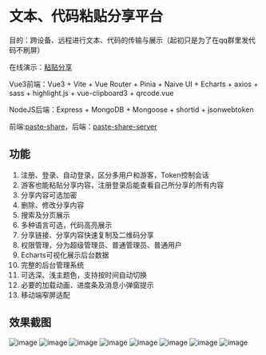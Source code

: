 # 文本、代码粘贴分享平台

目的：跨设备、远程进行文本、代码的传输与展示（起初只是为了在qq群里发代码不刷屏）

在线演示：[粘贴分享](https://s.qcqx.cn/)

Vue3前端：Vue3 + Vite + Vue Router + Pinia + Naive UI + Echarts + axios + sass + highlight.js + vue-clipboard3 + qrcode.vue

NodeJS后端：Express + MongoDB + Mongoose + shortid + jsonwebtoken

前端:[paste-share](https://github.com/qxchuckle/paste-share)，后端：[paste-share-server](https://github.com/qxchuckle/paste-share-server)

## 功能
1. 注册、登录、自动登录，区分多用户和游客，Token控制会话
2. 游客也能粘贴分享内容，注册登录后能查看自己所分享的所有内容
3. 分享内容可选加密
4. 删除、修改分享内容
5. 搜索及分页展示
6. 多种语言可选，代码高亮展示
7. 分享链接、分享内容快速复制及二维码分享
8. 权限管理，分为超级管理员、普通管理员、普通用户
9. Echarts可视化展示后台数据
10. 完整的后台管理系统
11. 可选深、浅主题色，支持按时间自动切换
12. 必要的加载动画、进度条及消息小弹窗提示
13. 移动端窄屏适配

## 效果截图

![image](https://raw.githubusercontent.com/qxchuckle/paste-share/master/screenshot/1.webp)
![image](https://raw.githubusercontent.com/qxchuckle/paste-share/master/screenshot/2.webp)
![image](https://raw.githubusercontent.com/qxchuckle/paste-share/master/screenshot/3.webp)
![image](https://raw.githubusercontent.com/qxchuckle/paste-share/master/screenshot/4.webp)
![image](https://raw.githubusercontent.com/qxchuckle/paste-share/master/screenshot/5.webp)
![image](https://raw.githubusercontent.com/qxchuckle/paste-share/master/screenshot/6.webp)
![image](https://raw.githubusercontent.com/qxchuckle/paste-share/master/screenshot/7.webp)
![image](https://raw.githubusercontent.com/qxchuckle/paste-share/master/screenshot/8.webp)














